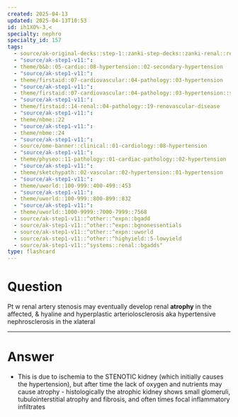 ```yaml
---
created: 2025-04-13
updated: 2025-04-13T10:53
id: ih1XO%-3,<
specialty: nephro
specialty_id: 157
tags:
  - source/ak-original-decks::step-1::zanki-step-decks::zanki-renal::renal-pathology
  - "source/ak-step1-v11:": 
  - theme/b&b::05-cardio::08-hypertension::02-secondary-hypertension
  - "source/ak-step1-v11:": 
  - theme/firstaid::07-cardiovascular::04-pathology::03-hypertension
  - "source/ak-step1-v11:": 
  - theme/firstaid::07-cardiovascular::04-pathology::03-hypertension::secondary-hypertension
  - "source/ak-step1-v11:": 
  - theme/firstaid::14-renal::04-pathology::19-renovascular-disease
  - "source/ak-step1-v11:": 
  - theme/nbme::22
  - "source/ak-step1-v11:": 
  - theme/nbme::24
  - "source/ak-step1-v11:": 
  - source/ome-banner::clinical::01-cardiology::08-hypertension
  - "source/ak-step1-v11:": 
  - theme/physeo::11-pathology::01-cardiac-pathology::02-hypertension
  - "source/ak-step1-v11:": 
  - theme/sketchypath::02-vascular::02-hypertension::01-hypertension
  - "source/ak-step1-v11:": 
  - theme/uworld::100-999::400-499::453
  - "source/ak-step1-v11:": 
  - theme/uworld::100-999::800-899::832
  - "source/ak-step1-v11:": 
  - theme/uworld::1000-9999::7000-7999::7568
  - source/ak-step1-v11::^other::^expn::bgadd
  - source/ak-step1-v11::^other::^expn::bgnonessentials
  - source/ak-step1-v11::^other::^expn::uworld
  - source/ak-step1-v11::^other::^highyield::5-lowyield
  - source/ak-step1-v11::^systems::renal::bgadds"
type: flashcard
---
```


# Question
Pt w renal artery stenosis may eventually develop renal **atrophy** in the affected, & hyaline and hyperplastic arteriolosclerosis aka hypertensive nephrosclerosis in the xlateral

---

# Answer
- This is due to ischemia to the STENOTIC kidney (which initially causes the hypertension), but after time the lack of oxygen and nutrients may cause atrophy   - histologically the atrophic kidney shows small glomeruli, tubulointerstitial atrophy and fibrosis, and often times focal inflammatory infiltrates